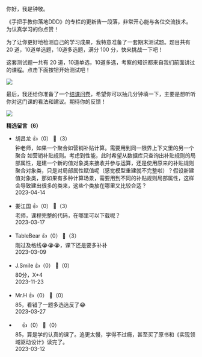 你好，我是钟敬。

《手把手教你落地DDD》的专栏的更新告一段落，非常开心能与各位交流技术。为认真学习的你点赞！

为了让你更好地检测自己的学习成果，我特意准备了一套期末测试题。题目共有 20 道，10道单选题，10道多选题，满分 100 分，快来挑战一下吧！

这套测试题一共有 20 道，10道单选，10道多选，考察的知识都来自我们前面讲过的课程。点击下面按钮开始测试吧！

[![](https://static001.geekbang.org/resource/image/28/a4/28d1be62669b4f3cc01c36466bf811a4.png?wh=1142%2A201)](http://time.geekbang.org/quiz/intro?act_id=5628&exam_id=12419)

最后，我还给你准备了一个[结课问卷](https://jinshuju.net/f/YZJHrI)，希望你可以抽几分钟填一下，主要是想听听你对这门课的看法和建议。期待你的反馈！

[![](https://static001.geekbang.org/resource/image/9a/8f/9a94cf22a7c9bc58676a03c1b4e6a28f.jpg?wh=1142x801)](https://jinshuju.net/f/YZJHrI)
<div><strong>精选留言（6）</strong></div><ul>
<li><span>胡昌龙</span> 👍（0） 💬（3）<div>钟老师，如果一个聚合如营销补贴计算。需要用到同一限界上下文里的另一个聚合 如营销补贴规则。考虑到性能，此时希望从数据库只查询出补贴规则的局部属性，是建一个新的值对象类来接收并参与运算，还是使用原来的补贴规则聚合对象类，只是对局部属性赋值呢（感觉模型重建就不完整啦）？假设新建值对象类，那如果有多种计算场景，需要用到不同的补贴规则局部属性，这样会导致建出很多的类来，这些个类放在哪里又比较合适？</div>2023-04-14</li><br/><li><span>娄江国</span> 👍（0） 💬（3）<div>老师，课程完整的代码，在哪里可以下载呢？</div>2023-03-17</li><br/><li><span>TableBear</span> 👍（0） 💬（3）<div>刚过及格线😭😭😭，课下还是要多补补</div>2023-03-09</li><br/><li><span>J.Smile</span> 👍（0） 💬（0）<div>80分，X*4</div>2023-11-23</li><br/><li><span>Mr.H</span> 👍（0） 💬（0）<div>85，看错了一题多选选反了😂</div>2023-03-27</li><br/><li><span>　</span> 👍（0） 💬（0）<div>85，算是学的认真的课了。追更太慢，学得不过瘾，甚至买了原书和《实现领域驱动设计》读完了。</div>2023-03-12</li><br/>
</ul>